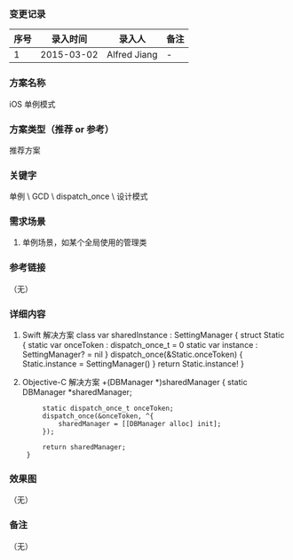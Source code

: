 ### 变更记录
| 序号 | 录入时间 | 录入人 | 备注 |
| -- | -- | -- | -- |
| 1 | 2015-03-02 | Alfred Jiang | - |

### 方案名称
iOS 单例模式

### 方案类型（推荐 or 参考）
推荐方案

### 关键字
单例 \ GCD \ dispatch_once \ 设计模式

### 需求场景
1. 单例场景，如某个全局使用的管理类

### 参考链接
（无）

### 详细内容
1. Swift 解决方案
        class var sharedInstance : SettingManager {
            struct Static {
                static var onceToken : dispatch_once_t = 0
                static var instance : SettingManager? = nil
            }
            dispatch_once(&Static.onceToken) {
                Static.instance = SettingManager()
            }
            return Static.instance!
        }

2. Objective-C 解决方案
        +(DBManager *)sharedManager
        {
            static DBManager *sharedManager;

            static dispatch_once_t onceToken;
            dispatch_once(&onceToken, ^{
                sharedManager = [[DBManager alloc] init];
            });

            return sharedManager;
        }

### 效果图
（无）

### 备注
（无）
